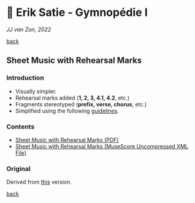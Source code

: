 🔢 Erik Satie - Gymnopédie Ⅰ
============================

*JJ van Zon, 2022*

[back](../README.md)

Sheet Music with Rehearsal Marks
--------------------------------

### Introduction

- Visually simpler.  
- Rehearsal marks added (__1, 2, 3, 4.1, 4.2__, etc.)
- Fragments stereotyped (__prefix, verse, chorus__, etc.)
- Simplified using the following [guidelines](https://jjvanzon.github.io/Piano-Playing-Docs/methods/sheet-music-simplification.html).

### Contents

- [Sheet Music with Rehearsal Marks (PDF)](satie-gymnopedie-1-sheet-music-rehearsal-marks.pdf)
- [Sheet Music with Rehearsal Marks (MuseScore Uncompressed XML File)](satie-gymnopedie-1-sheet-music-rehearsal-marks.mscx)

### Original

Derived from [this](https://jjvanzon.github.io/Piano-Playing-Docs/satie-gymnopedie-1/sheet-music/README.html) version.

[back](../README.md)